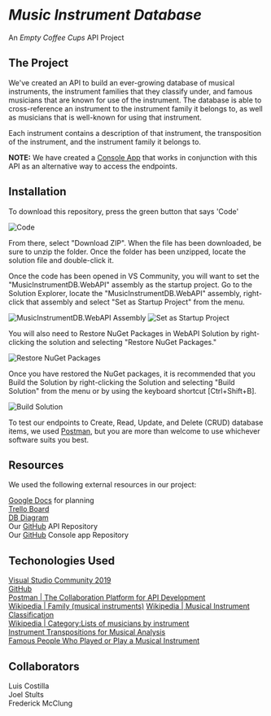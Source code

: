 # **_Music Instrument Database_**
An *Empty Coffee Cups* API Project


## The Project
We've created an API to build an ever-growing database of musical instruments, the instrument families that they classify under, and famous musicians that are known for use of the instrument.  The database is able to cross-reference an instrument to the instrument family it belongs to, as well as musicians that is well-known for using that instrument.

Each instrument contains a description of that instrument, the transposition of the instrument, and the instrument family it belongs to.

**NOTE:**  We have created a [Console App](https://github.com/lcostilla287/InstrumentDBConsole/tree/main) that works in conjunction with this API as an alternative way to access the endpoints.

## Installation
To download this repository, press the green button that says 'Code'

![Code](https://github.com/FredMacSWDev/MusicInstrumentDB/blob/FredMacSWDev/T11/readme-patch-1/images/GIthub%20Code%20Button.PNG "Code Button")  

From there, select "Download ZIP". When the file has been downloaded, be sure to unzip the folder. Once the folder has been unzipped, locate the solution file and double-click it.

Once the code has been opened in VS Community, you will want to set the "MusicInstrumentDB.WebAPI" assembly as the startup project.  Go to the Solution Explorer, locate the "MusicInstrumentDB.WebAPI" assembly, right-click that assembly and select "Set as Startup Project" from the menu.

![MusicInstrumentDB.WebAPI Assembly](https://github.com/FredMacSWDev/MusicInstrumentDB/blob/FredMacSWDev/T11/readme-patch-1/images/MusicInstrumentDB_WebAPI%20Assembly%20Screenshot.PNG "'MusicInstrumentDB.WebAPI Assembly' Menu Item") 
![Set as Startup Project](https://github.com/FredMacSWDev/MusicInstrumentDB/blob/FredMacSWDev/T11/readme-patch-1/images/Set%20as%20Startup%20Project%20-%20VS%20Community%202019%20Menu%20(Partial).PNG "'Set the Startup Project' Menu Option") 

You will also need to Restore NuGet Packages in WebAPI Solution by right-clicking the solution and selecting "Restore NuGet Packages."  

![Restore NuGet Packages](https://github.com/FredMacSWDev/MusicInstrumentDB/blob/FredMacSWDev/T11/readme-patch-1/images/NuGet%20Packages%20Restore%20-%20VS%20Community%202019%20Menu%20(Partial).PNG "'Restore NuGet Packages' Menu Option")  

Once you have restored the NuGet packages, it is recommended that you Build the Solution by right-clicking the Solution and selecting "Build Solution" from the menu or by using the keyboard shortcut [Ctrl+Shift+B].  

![Build Solution](https://github.com/FredMacSWDev/MusicInstrumentDB/blob/FredMacSWDev/T11/readme-patch-1/images/Build%20Solution%20-%20VS%20Community%202019%20Menu%20(Partial).PNG "'Build Solution' Menu Option")  

To test our endpoints to Create, Read, Update, and Delete (CRUD) database items, we used [Postman](https://www.postman.com/), but you are more than welcome to use whichever software suits you best.

## Resources
We used the following external resources in our project:

[Google Docs](https://docs.google.com/document/d/1CxKcJ8LFvc4VGn--fDcR44S8Y40gQTqe3zyI4JUjB0c/) for planning  
[Trello Board](https://trello.com/b/6pDaTFPd/agile-sprint-board)  
[DB Diagram](https://dbdiagram.io/d/60be2bbab29a09603d1852e8)  
Our [GitHub](https://github.com/FredMacSWDev/MusicInstrumentDB) API Repository  
Our [GitHub](https://github.com/lcostilla287/InstrumentDBConsole/tree/main) Console app Repository  

## Techonologies Used
[Visual Studio Community 2019](https://visualstudio.microsoft.com/downloads/)  
[GitHub](https://github.com/)  
[Postman | The Collaboration Platform for API Development](https://www.postman.com/)  
[Wikipedia | Family (musical instruments)](https://en.wikipedia.org/wiki/Family_(musical_instruments))  
[Wikipedia | Musical Instrument Classification](https://en.wikipedia.org/wiki/Musical_instrument_classification)  
[Wikipedia | Category:Lists of musicians by instrument](https://en.wikipedia.org/wiki/Category:Lists_of_musicians_by_instrument)  
[Instrument Transpositions for Musical Analysis](http://utminers.utep.edu/charlesl/transpose.html)  
[Famous People Who Played or Play a Musical Instrument](https://www.liveabout.com/famous-people-who-play-music-instrument-2456173)


## Collaborators
Luis Costilla  
Joel Stults  
Frederick McClung
